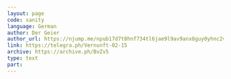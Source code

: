 ```yaml
---
layout: page
code: sanity
language: German
author: Der Geier
author_url: https://njump.me/npub17d7t8hnf734tl6jae9l9av9anx8guy0yhnc2vd9w22vgcvrazs8qjtsnpu
link: https://telegra.ph/Vernunft-02-15
archive: https://archive.ph/BvZv5
type: text
part: 
---
```

